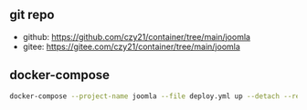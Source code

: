 ## git repo
  - github: https://github.com/czy21/container/tree/main/joomla
  - gitee: https://gitee.com/czy21/container/tree/main/joomla
## docker-compose
```bash
docker-compose --project-name joomla --file deploy.yml up --detach --remove-orphans
```